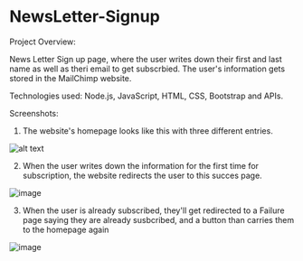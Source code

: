 # NewsLetter-Signup

Project Overview:

News Letter Sign up page, where the user writes down their first and last name as well as theri email to get subscrbied. The user's information gets stored in the
MailChimp website.

Technologies used: Node.js, JavaScript, HTML, CSS, Bootstrap and APIs.

Screenshots:

1. The website's homepage looks like this with three different entries. 

![alt text](https://github.com/anabaronam/NewsLetter-Signup/main/blob/mainPage.jpg)

2. When the user writes down the information for the first time for subscription, the website redirects the user to this succes page.

![image](https://user-images.githubusercontent.com/97048231/207150771-74732a5a-c2fd-49f6-a9ad-0fddf710f978.png)


3. When the user is already subscribed, they'll get redirected to a Failure page saying they are already susbcribed, and a button than carries them to the 
homepage again

![image](https://user-images.githubusercontent.com/97048231/207150904-68a5c001-aa52-4317-9969-1379e3c9f558.png)


